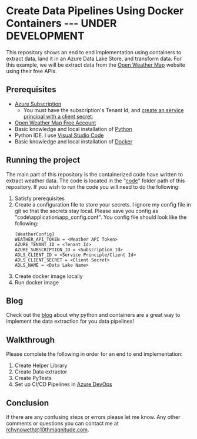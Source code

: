 # Create Data Pipelines Using Docker Containers --- UNDER DEVELOPMENT
This repository shows an end to end implementation using containers to extract data, land it in an Azure Data Lake Store, and transform data. For this example, we will be extract data from the [Open Weather Map](https://openweathermap.org) website using their free APIs.  

## Prerequisites
 - [Azure Subscription](https://azure.microsoft.com/en-us/free/search/?&OCID=AID719825_SEM_KX8R84uR&lnkd=Bing_Azure_Brand&msclkid=6e706d7f2c60158ed7103168c2415255&dclid=CNmloKvCp98CFVJgwQodwMcKKQ)
    - You must have the subscription's Tenant Id, and [create an service principal with a client secret](https://docs.microsoft.com/en-us/azure/active-directory/develop/howto-create-service-principal-portal). 
 - [Open Weather Map Free Account](https://openweathermap.org/appid)
 - Basic knowledge and local installation of [Python](https://www.anaconda.com/download/)
 - Python IDE. I use [Visual Studio Code]()
 - Basic knowledge and local installation of [Docker](https://docs.docker.com/install/)


## Running the project 
The main part of this repository is the containerized code have written to extract weather data. The code is located in the "[code](./code)" folder path of this repository. If you wish to run the code you will need to do the following:
1. Satisfy prerequisites
1. Create a configuration file to store your secrets. I ignore my config file in git so that the secrets stay local. Please save you config as "code\application\app_config.conf". You config file should look like the following:
   ```
   [WeatherConfig]
   WEATHER_API_TOKEN = <Weather API Token>
   AZURE_TENANT_ID = <Tenant Id>
   AZURE_SUBSCRIPTION_ID = <Subscription Id>
   ADLS_CLIENT_ID = <Service Principle/Client Id>
   ADLS_CLIENT_SECRET = <Client Secret>
   ADLS_NAME = <Data Lake Name>
   ``` 
1. Create docker image locally
1. Run docker image

## Blog
Check out the [blog](./blog/ContainersAndDataPipelines.md) about why python and containers are a great way to implement the data extraction for you data pipelines!


## Walkthrough
Please complete the following in order for an end to end implementation:  
1. Create Helper Library
1. Create Data extractor
1. Create PyTests
1. Set up CI/CD Pipelines in [Azure DevOps](https://azure.microsoft.com/en-us/services/devops/)


## Conclusion
If there are any confusing steps or errors please let me know. Any other comments or questions you can contact me at rchynoweth@10thmagnitude.com. 